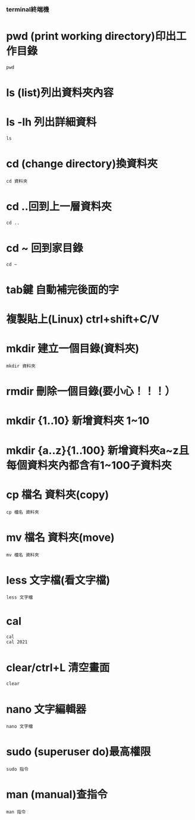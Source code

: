 ### terminal終端機
# pwd (print working directory)印出工作目錄
```
pwd
```
# ls (list)列出資料夾內容
# ls -lh 列出詳細資料
```
ls
```
# cd (change directory)換資料夾
```
cd 資料夾
```
# cd ..回到上一層資料夾
```
cd ..
```
# cd ~ 回到家目錄
```
cd ~
```
# tab鍵 自動補完後面的字
# 複製貼上(Linux) ctrl+shift+C/V
# mkdir 建立一個目錄(資料夾)
```
mkdir 資料夾
```
# rmdir 刪除一個目錄(要小心！！！）
# mkdir {1..10} 新增資料夾 1~10
# mkdir {a..z}{1..100} 新增資料夾a~z且每個資料夾內都含有1~100子資料夾
# cp 檔名 資料夾(copy)
```
cp 檔名 資料夾
```
# mv 檔名 資料夾(move)
```
mv 檔名 資料夾
```
# less 文字檔(看文字檔)
```
less 文字檔
```
# cal
```
cal
cal 2021
```
# clear/ctrl+L 清空畫面
```
clear
```
# nano 文字編輯器
```
nano 文字檔
```
# sudo (superuser do)最高權限
```
sudo 指令
```
# man (manual)查指令
```
man 指令
```
















